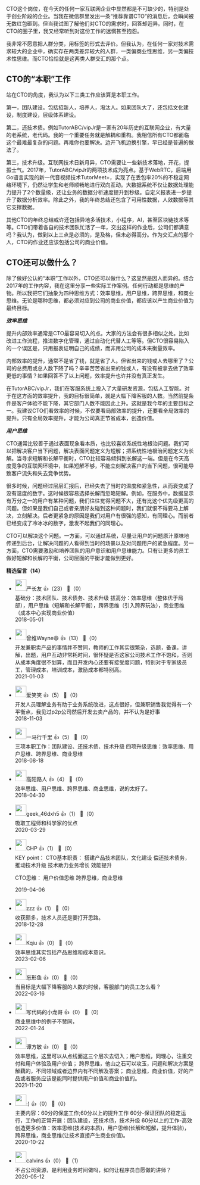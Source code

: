 CTO这个岗位，在今天的任何一家互联网企业中显然都是不可缺少的，特别是处于创业阶段的企业。当我在微信群里发出一条“推荐靠谱CTO”的消息后，会瞬间被无数红包砸到。但当我试图了解他们对CTO的需求时，回答却迥异。同时，在CTO的圈子里，我又经常听到对这份工作的迷惘甚至抱怨。

我非常不愿意把人群分类，用标签的形式去评价。但我认为，在任何一家对技术需求较大的企业中，确实存在两类差异较大的人群，一类偏商业性思维，另一类偏技术性思维。而CTO恰恰就是这两类人群交汇的那个点。

## CTO的“本职”工作

站在CTO的角度，我认为以下三类工作应该算是本职工作。

第一，团队建设。包括招新人，培养人，淘汰人。如果团队大了，还包括文化建设，制度建设，层级体系建设。

第二，还技术债。例如TutorABC/vipJr是一家有20年历史的互联网企业，有大量的老系统，老代码。我的一个重要任务就是解耦和重构。我相信所有CTO都面临这个最难最复杂的问题。再难你也要解决。边开飞机边换引擎，早已经是普遍的做法了。

第三，技术升级。互联网技术日新月异，CTO需要让一些新技术落地，开花，提振士气。2017年，TutorABC/vipJr的两项技术成为亮点。基于WebRTC，后端用Go语言实现的新一代音视频技术TutorMeet+，实现了在丢包率20%的不稳定网络环境下，仍然让学生和老师顺畅地进行双向互动。大数据系统不仅让数据处理能力提升了2个数量级，还让业务的数据分析速度提升到秒级。自定义报表进一步提升了数据分析效率。除此之外，我的年终总结还包含了可用性数据，人效数据等其它支撑数据。

其他CTO的年终总结或许还包括异地多活技术，小程序，AI，甚至区块链技术等等。CTO们带着各自的技术团队忙活了一年，交出这样的作业后，公司们都满意吗？我认为，做到以上三点是必须的，是及格，但未必得高分。作为交汇点的那个人，CTO的作业还应该包括公司的商业价值。

## CTO还可以做什么？

除了做好公认的“本职”工作以外，CTO还可以做什么？这显然是因人而异的。结合2017年的工作内容，我在这里分享一些实际工作案例。任何行动都是思维的产物。所以我把它们抽象为四种思维方式：效率思维，用户思维，跨界思维，和商业思维。无论是哪种思维，都必须对应到公司的商业价值，都应该以产生商业价值为最终目标。

***效率思维***

提升内部效率通常是CTO最容易切入的点。大家的方法会有很多相似之处。比如改进工作流程，推进数字化管理，通过自动化代替人工等等。但CTO很容易陷入的一个误区是，只用报表证明自己的成绩，而非用公司的成本来衡量效率。

内部效率的提升，通常不是省了钱，就是省了人。但省出来的钱或人去哪里了？公司的总费用或总人数下降了吗？辛辛苦苦省出来的钱或人，有没有被拿去做了效率更低的事情？如果回答不了以上问题，效率提升也许并没有真正发生。

在TutorABC/vipJr，我们在客服系统上投入了大量研发资源，包括人工智能。对于在这方面的效率提升，我的目标很简单，就是大幅下降客服的人数。当然前提条件是客户体验不能下降，其它部门人数不能因此上升。这就是我今年的主要目标之一。我建议CTO们看效率的时候，不仅要看局部效率的提升，还要看全局效率的提升。只有全局效率提升，才能为公司真正节省成本，创造价值。

***用户思维***

CTO通常比较善于通过表面现象看本质，也比较喜欢系统性地根治问题。我们可以把解决客户当下问题，解决表面问题定义为短解；把系统性地根治问题定义为长解。当寻求短解和长解平衡时，CTO比较容易倾斜到长解这一端。但是在今天高度竞争的互联网环境中，如果短解不够，不能立刻解决客户的当下问题，很可能导致客户流失和失去竞争优势。

很多时候，问题经过层层汇报后，已经失去了当时的温度和紧急性，从而衰变成了没有温度的数字。这时候很容易选择长解而忽略短解。例如，在服务中，数据显示有万分之一的用户有某种问题，我们往往觉得问题不大，还有比这个优先级更高的问题。但如果是我们自己或者亲朋好友碰到这种问题时，我们就恨不得要马上解决，立刻解决。后者更紧急的原因是我们对用户有很强的感知，有同理心。而前者已经变成了冷冰冰的数字，激发不起我们的同理心。

CTO可以解决这个问题。一方面，可以通过系统，尽量让用户的问题原汁原味地传递到后台，让解决问题的人看得到当时的场景以及对问题用户的紧急程度。另一方面，CTO需要激励和培养团队的用户意识和用户思维能力。只有让更多的员工做好短解和长解的平衡，公司层面的平衡才能做到更好。
<div><strong>精选留言（14）</strong></div><ul>
<li><img src="https://static001.geekbang.org/account/avatar/00/10/9c/1e/db1ee238.jpg" width="30px"><span>严长友</span> 👍（23） 💬（0）<div>基础分：技术团队、技术债务、技术升级
拔高分：效率思维（整体优于局部），用户思维（短解和长解平衡），跨界思维（引入跨界玩法），商业思维（成本中心实现商业价值）</div>2018-05-01</li><br/><li><img src="https://static001.geekbang.org/account/avatar/00/18/5d/95/4917fa1d.jpg" width="30px"><span>曾维Wayne😄</span> 👍（13） 💬（0）<div>开发兼职卖产品的事情并不赞同，教师的工作其实很繁杂，选题，备课，讲解，出题，用户互动非常耗时间，很怀疑是否这家公司技术工作不饱和，否则从成本角度很不划算，而且开发内心还要有接受度问题，特别对于专家级员工，管理成本，培训成本，激励成本都特别高。</div>2021-01-03</li><br/><li><img src="http://thirdwx.qlogo.cn/mmopen/vi_32/S8nYMkG2uByU9IpbAExZwCoj4PCJEs28ZMgHM0y8L2VicDkQzGrOVpG4Qedm9toibAGEzOLKbnibmM46zuW95Oib0w/132" width="30px"><span>爱笑笑</span> 👍（5） 💬（0）<div>开发人员理解业务有助于业务系统改进，这点很好，但兼职销售我觉得有一个平衡点，我见过p2p公司然后开发去卖产品的，并不认为是好事</div>2018-11-03</li><br/><li><img src="https://static001.geekbang.org/account/avatar/00/12/20/fa/6ebaacb0.jpg" width="30px"><span>一马行千里</span> 👍（5） 💬（0）<div>三项本职工作：团队建设、还技术债、技术升级
四项升级思维：效率思维、用户思维、跨界思维、商业思维</div>2018-08-18</li><br/><li><img src="https://static001.geekbang.org/account/avatar/00/0f/85/03/eb460eda.jpg" width="30px"><span>高阳路人</span> 👍（4） 💬（0）<div>效率思维、用户思维、跨界思维、商业思维，说的太好了。</div>2018-04-30</li><br/><li><img src="http://thirdwx.qlogo.cn/mmopen/vi_32/AVqAefJCk4FP4I7CjicqrOlyS0frwDXYBHl2dymliauzlNwNg9Bx6phpYQsl6dsUN3Ug6NKNgrMzicKHN1SD3109g/132" width="30px"><span>geek_46dxh5</span> 👍（1） 💬（0）<div>吸取工程师和科学家的优点</div>2020-03-29</li><br/><li><img src="https://static001.geekbang.org/account/avatar/00/13/ec/5a/65808437.jpg" width="30px"><span>CHP</span> 👍（1） 💬（0）<div>KEY point：
CTO基本职责：
搭建产品技术团队，文化建设
偿还技术债务，推动技术升级
技术助力业务增长
效能提升

CTO思维：
用户价值思维
跨界思维，商业思维</div>2019-04-06</li><br/><li><img src="https://static001.geekbang.org/account/avatar/00/0f/f9/07/ee1bbd42.jpg" width="30px"><span>zzz</span> 👍（1） 💬（0）<div>收获颇多，技术人员还是要打开思路。</div>2018-12-28</li><br/><li><img src="https://static001.geekbang.org/account/avatar/00/18/45/9a/1c9b3fa9.jpg" width="30px"><span>Kqiu</span> 👍（0） 💬（0）<div>效率思维其实包括产品思维和成本意识。</div>2023-02-06</li><br/><li><img src="https://static001.geekbang.org/account/avatar/00/0f/ed/08/abb7bfe3.jpg" width="30px"><span>忘形鱼</span> 👍（0） 💬（0）<div>当目标是大幅下降客服的人数的时候，客服部门的员工怎么看？</div>2022-03-16</li><br/><li><img src="https://static001.geekbang.org/account/avatar/00/10/9b/49/f4117f64.jpg" width="30px"><span>写代码的小龙哥</span> 👍（0） 💬（0）<div>商业思维中的例子不赞同，</div>2022-01-24</li><br/><li><img src="https://static001.geekbang.org/account/avatar/00/1a/1b/70/547042ee.jpg" width="30px"><span>谭方敏</span> 👍（0） 💬（0）<div>效率思维，这里可以从点线面这三个层次去切入；用户思维，同理心，注重交付和用户体验及用户价值；
跨界思维，他山之石可以攻玉，问题和解决方案是解藕的，不同领域或者边界内有不同解及答案；
商业思维，商业价值，好的产品或者服务应该是能同时提供用户价值和商业价值的。</div>2021-11-20</li><br/><li><img src="https://static001.geekbang.org/account/avatar/00/12/e8/9e/6550a051.jpg" width="30px"><span>:)</span> 👍（0） 💬（0）<div>主要内容：60分的保底工作;60分以上的提升工作
60分-保证团队的稳定运行，工作的正常开展：团队建设，还技术债，技术升级
60分以上的工作-高效创造更多价值：效率思维(技术的本质)，用户思维(长解和短解，提升体验)，跨界思维，商业思维(让技术直接产生商业价值)。</div>2020-10-22</li><br/><li><img src="https://thirdwx.qlogo.cn/mmopen/vi_32/m2baiaoDn4II6piarRCeVK4JGah8gzF0m9J6r35xDTEMUUaUrzf23jhRa0aicTeUXDv29ZkicicaI44Fhfn6NrSeHiaQ/132" width="30px"><span>calvins</span> 👍（0） 💬（1）<div>不占公司资源，是利用业务时间做吗，如何让程序员自愿做的讲师？</div>2020-05-12</li><br/>
</ul>